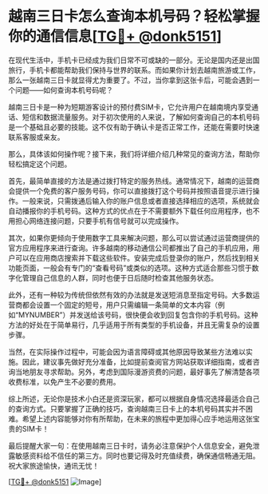 # 越南三日卡怎么查询本机号码？轻松掌握你的通信信息[[TG💪+ @donk5151](https://t.me/s/donk5151)]

在现代生活中，手机卡已经成为我们日常不可或缺的一部分。无论是国内还是出国旅行，手机卡都能帮助我们保持与世界的联系。而如果你计划去越南旅游或工作，那么一张越南三日卡就显得尤为重要了。不过，当你拿到这张卡后，可能会遇到一个问题——如何查询本机号码呢？

越南三日卡是一种为短期游客设计的预付费SIM卡，它允许用户在越南境内享受通话、短信和数据流量服务。对于初次使用的人来说，了解如何查询自己的本机号码是一个基础且必要的技能。这不仅有助于确认卡是否正常工作，还能在需要时快速联系客服或亲友。

那么，具体该如何操作呢？接下来，我们将详细介绍几种常见的查询方法，帮助你轻松搞定这个问题。

首先，最简单直接的方法是通过拨打特定的服务热线。通常情况下，越南的运营商会提供一个免费的客户服务号码，你可以直接拨打这个号码并按照语音提示进行操作。一般来说，只需拨通后输入你的账户信息或者直接选择相应的选项，系统就会自动播报你的手机号码。这种方式的优点在于不需要额外下载任何应用程序，也不用担心网络连接问题，只要手机有信号就可以完成操作。

其次，如果你更倾向于使用数字工具来解决问题，那么可以尝试通过运营商提供的官方应用程序来进行查询。许多越南的移动通信公司都推出了自己的手机应用，用户可以在应用商店搜索并下载这些软件。安装完成后登录你的账户，然后找到相关功能页面，一般会有专门的“查看号码”或类似的选项。这种方式适合那些习惯于数字化管理自己信息的人群，同时也便于日后随时检查其他服务状态。

此外，还有一种较为传统但依然有效的办法就是发送短消息至指定号码。大多数运营商都会设置一个固定的短号，用户只需编辑一条简单的文本内容（例如“MYNUMBER”）并发送给该号码，很快便会收到回复包含你的手机号码。这种方法的好处在于简单易行，几乎适用于所有类型的手机设备，并且无需复杂的设置步骤。

当然，在实际操作过程中，可能会因为语言障碍或其他原因导致某些方法难以实施。因此，建议事先做好充分准备，比如提前查阅官方网站获取详细指南，或者咨询当地朋友寻求帮助。另外，考虑到国际漫游资费的问题，最好事先了解清楚各项收费标准，以免产生不必要的费用。

综上所述，无论你是技术小白还是资深玩家，都可以根据自身情况选择最适合自己的查询方式。只要掌握了正确的技巧，查询越南三日卡上的本机号码其实并不困难。希望上述内容能够对你有所帮助，在未来的旅程中更加得心应手地运用这张宝贵的SIM卡！

最后提醒大家一句：在使用越南三日卡时，请务必注意保护个人信息安全，避免泄露敏感资料给不信任的第三方。同时也要记得及时充值续费，确保通信畅通无阻。祝大家旅途愉快，通讯无忧！

[[TG💪+ @donk5151](https://t.me/s/donk5151) ![Image](https://i.postimg.cc/rwNCRYN7/Snipaste-2025-04-30-17-27-05.png)]